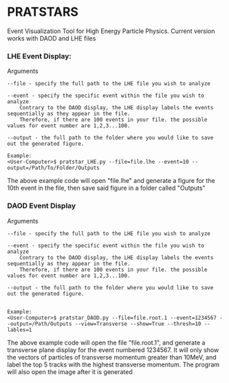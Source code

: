 # PRATSTARS
Event Visualization Tool for High Energy Particle Physics. Current version works with DAOD and LHE files

### LHE Event Display:
Arguments

    --file - specify the full path to the LHE file you wish to analyze

    --event - specify the specific event within the file you wish to analyze
        Contrary to the DAOD display, the LHE display labels the events sequentially as they appear in the file. 
        Therefore, if there are 100 events in your file. the possible values for event number are 1,2,3...100.

    --output - the full path to the folder where you would like to save out the generated figure. 
    
    Example:
    <User-Computer>$ pratstar_LHE.py --file=file.lhe --event=10 --output=/Path/To/Folder/Outputs
The above example code will open "file.lhe" and generate a figure for the 10th event in the file, then save said figure in a folder called "Outputs"
 
 ### DAOD Event Display
 Arguments
 
    --file - specify the full path to the LHE file you wish to analyze

    --event - specify the specific event within the file you wish to analyze
        Contrary to the DAOD display, the LHE display labels the events sequentially as they appear in the file. 
        Therefore, if there are 100 events in your file. the possible values for event number are 1,2,3...100.

    --output - the full path to the folder where you would like to save out the generated figure.
    
 
    Example:
    <User-Computer>$ pratstar_DAOD.py --file=file.root.1 --event=1234567 --output=/Path/Outputs --view=Transverse --show=True --thresh=10 --lables=1
The above example code will open the file "file.root.1", and generate a transverse plane display for the event numbered 1234567. It will only show the vectors of particles of transverse momentum greater than 10MeV, and label the top 5 tracks with the highest transverse momentum. The program will also open the image after it is generated
